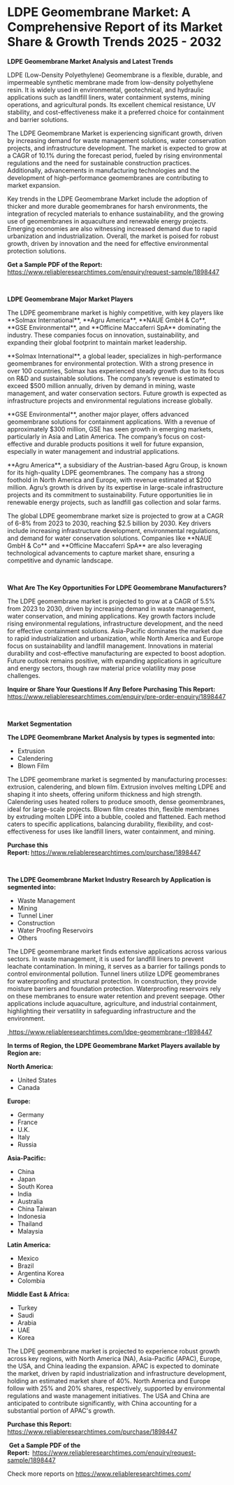 <p><h1>LDPE Geomembrane Market: A Comprehensive Report of its Market Share & Growth Trends 2025 - 2032</h1></p><p><strong>LDPE Geomembrane Market Analysis and Latest Trends</strong></p>
<p><p>LDPE (Low-Density Polyethylene) Geomembrane is a flexible, durable, and impermeable synthetic membrane made from low-density polyethylene resin. It is widely used in environmental, geotechnical, and hydraulic applications such as landfill liners, water containment systems, mining operations, and agricultural ponds. Its excellent chemical resistance, UV stability, and cost-effectiveness make it a preferred choice for containment and barrier solutions.</p><p>The LDPE Geomembrane Market is experiencing significant growth, driven by increasing demand for waste management solutions, water conservation projects, and infrastructure development. The market is expected to grow at a CAGR of 10.1% during the forecast period, fueled by rising environmental regulations and the need for sustainable construction practices. Additionally, advancements in manufacturing technologies and the development of high-performance geomembranes are contributing to market expansion.</p><p>Key trends in the LDPE Geomembrane Market include the adoption of thicker and more durable geomembranes for harsh environments, the integration of recycled materials to enhance sustainability, and the growing use of geomembranes in aquaculture and renewable energy projects. Emerging economies are also witnessing increased demand due to rapid urbanization and industrialization. Overall, the market is poised for robust growth, driven by innovation and the need for effective environmental protection solutions.</p></p>
<p><strong>Get a Sample PDF of the Report:&nbsp;</strong> <a href="https://www.reliableresearchtimes.com/enquiry/request-sample/1898447?utm_campaign=2112&utm_medium=2&utm_source=Github&utm_content=ia&utm_term=24012025&utm_id=ldpe-geomembrane">https://www.reliableresearchtimes.com/enquiry/request-sample/1898447</a></p>
<p>&nbsp;</p>
<p><strong>LDPE Geomembrane Major Market Players</strong></p>
<p><p>The LDPE geomembrane market is highly competitive, with key players like **Solmax International**, **Agru America**, **NAUE GmbH & Co**, **GSE Environmental**, and **Officine Maccaferri SpA** dominating the industry. These companies focus on innovation, sustainability, and expanding their global footprint to maintain market leadership.</p><p>**Solmax International**, a global leader, specializes in high-performance geomembranes for environmental protection. With a strong presence in over 100 countries, Solmax has experienced steady growth due to its focus on R&D and sustainable solutions. The company’s revenue is estimated to exceed $500 million annually, driven by demand in mining, waste management, and water conservation sectors. Future growth is expected as infrastructure projects and environmental regulations increase globally.</p><p>**GSE Environmental**, another major player, offers advanced geomembrane solutions for containment applications. With a revenue of approximately $300 million, GSE has seen growth in emerging markets, particularly in Asia and Latin America. The company’s focus on cost-effective and durable products positions it well for future expansion, especially in water management and industrial applications.</p><p>**Agru America**, a subsidiary of the Austrian-based Agru Group, is known for its high-quality LDPE geomembranes. The company has a strong foothold in North America and Europe, with revenue estimated at $200 million. Agru’s growth is driven by its expertise in large-scale infrastructure projects and its commitment to sustainability. Future opportunities lie in renewable energy projects, such as landfill gas collection and solar farms.</p><p>The global LDPE geomembrane market size is projected to grow at a CAGR of 6-8% from 2023 to 2030, reaching $2.5 billion by 2030. Key drivers include increasing infrastructure development, environmental regulations, and demand for water conservation solutions. Companies like **NAUE GmbH & Co** and **Officine Maccaferri SpA** are also leveraging technological advancements to capture market share, ensuring a competitive and dynamic landscape.</p></p>
<p>&nbsp;</p>
<p><strong>What Are The Key Opportunities For LDPE Geomembrane Manufacturers?</strong></p>
<p><p>The LDPE geomembrane market is projected to grow at a CAGR of 5.5% from 2023 to 2030, driven by increasing demand in waste management, water conservation, and mining applications. Key growth factors include rising environmental regulations, infrastructure development, and the need for effective containment solutions. Asia-Pacific dominates the market due to rapid industrialization and urbanization, while North America and Europe focus on sustainability and landfill management. Innovations in material durability and cost-effective manufacturing are expected to boost adoption. Future outlook remains positive, with expanding applications in agriculture and energy sectors, though raw material price volatility may pose challenges.</p></p>
<p><strong>Inquire or Share Your Questions If Any Before Purchasing This Report:</strong> <a href="https://www.reliableresearchtimes.com/enquiry/pre-order-enquiry/1898447?utm_campaign=2112&utm_medium=2&utm_source=Github&utm_content=ia&utm_term=24012025&utm_id=ldpe-geomembrane">https://www.reliableresearchtimes.com/enquiry/pre-order-enquiry/1898447</a></p>
<p>&nbsp;</p>
<p><strong>Market Segmentation</strong></p>
<p><strong>The LDPE Geomembrane Market Analysis by types is segmented into:</strong></p>
<p><ul><li>Extrusion</li><li>Calendering</li><li>Blown Film</li></ul></p>
<p><p>The LDPE geomembrane market is segmented by manufacturing processes: extrusion, calendering, and blown film. Extrusion involves melting LDPE and shaping it into sheets, offering uniform thickness and high strength. Calendering uses heated rollers to produce smooth, dense geomembranes, ideal for large-scale projects. Blown film creates thin, flexible membranes by extruding molten LDPE into a bubble, cooled and flattened. Each method caters to specific applications, balancing durability, flexibility, and cost-effectiveness for uses like landfill liners, water containment, and mining.</p></p>
<p><strong>Purchase this Report:&nbsp;</strong><a href="https://www.reliableresearchtimes.com/purchase/1898447?utm_campaign=2112&utm_medium=2&utm_source=Github&utm_content=ia&utm_term=24012025&utm_id=ldpe-geomembrane">https://www.reliableresearchtimes.com/purchase/1898447</a></p>
<p>&nbsp;</p>
<p><strong>The LDPE Geomembrane Market Industry Research by Application is segmented into:</strong></p>
<p><ul><li>Waste Management</li><li>Mining</li><li>Tunnel Liner</li><li>Construction</li><li>Water Proofing Reservoirs</li><li>Others</li></ul></p>
<p><p>The LDPE geomembrane market finds extensive applications across various sectors. In waste management, it is used for landfill liners to prevent leachate contamination. In mining, it serves as a barrier for tailings ponds to control environmental pollution. Tunnel liners utilize LDPE geomembranes for waterproofing and structural protection. In construction, they provide moisture barriers and foundation protection. Waterproofing reservoirs rely on these membranes to ensure water retention and prevent seepage. Other applications include aquaculture, agriculture, and industrial containment, highlighting their versatility in safeguarding infrastructure and the environment.</p></p>
<p><a href="https://www.reliableresearchtimes.com/ldpe-geomembrane-r1898447?utm_campaign=2112&utm_medium=2&utm_source=Github&utm_content=ia&utm_term=24012025&utm_id=ldpe-geomembrane">&nbsp;https://www.reliableresearchtimes.com/ldpe-geomembrane-r1898447</a></p>
<p><strong>In terms of Region, the LDPE Geomembrane Market Players available by Region are:</strong></p>
<p>
    <p> <strong> North America: </strong>
        <ul>
            <li>United States</li>
            <li>Canada</li>
        </ul>
        </p> 
    <p> <strong> Europe: </strong>
        <ul>
            <li>Germany</li>
            <li>France</li>
            <li>U.K.</li>
            <li>Italy</li>
            <li>Russia</li>
        </ul>
        </p> 
    <p> <strong> Asia-Pacific: </strong>
        <ul>
            <li>China</li>
            <li>Japan</li>
            <li>South Korea</li>
            <li>India</li>
            <li>Australia</li>
            <li>China Taiwan</li>
            <li>Indonesia</li>
            <li>Thailand</li>
            <li>Malaysia</li>
        </ul>
        </p> 
    <p> <strong> Latin America: </strong>
        <ul>
            <li>Mexico</li>
            <li>Brazil</li>
            <li>Argentina Korea</li>
            <li>Colombia</li>
        </ul>
        </p> 
    <p> <strong> Middle East & Africa: </strong>
        <ul>
            <li>Turkey</li>
            <li>Saudi</li>
            <li>Arabia</li>
            <li>UAE</li>
            <li>Korea</li>
        </ul>
    </p>
    </p>
<p><p>The LDPE geomembrane market is projected to experience robust growth across key regions, with North America (NA), Asia-Pacific (APAC), Europe, the USA, and China leading the expansion. APAC is expected to dominate the market, driven by rapid industrialization and infrastructure development, holding an estimated market share of 40%. North America and Europe follow with 25% and 20% shares, respectively, supported by environmental regulations and waste management initiatives. The USA and China are anticipated to contribute significantly, with China accounting for a substantial portion of APAC's growth.</p></p>
<p><strong>Purchase this Report: </strong><a href="https://www.reliableresearchtimes.com/purchase/1898447?utm_campaign=2112&utm_medium=2&utm_source=Github&utm_content=ia&utm_term=24012025&utm_id=ldpe-geomembrane">https://www.reliableresearchtimes.com/purchase/1898447</a></p>
<p>&nbsp;<strong>Get a Sample PDF of the Report:&nbsp;&nbsp;</strong><a href="https://www.reliableresearchtimes.com/enquiry/request-sample/1898447?utm_campaign=2112&utm_medium=2&utm_source=Github&utm_content=ia&utm_term=24012025&utm_id=ldpe-geomembrane">https://www.reliableresearchtimes.com/enquiry/request-sample/1898447</a></p>
<p><strong></strong></p>
<p>Check more reports on <a href="https://www.reliableresearchtimes.com/?utm_campaign=2112&utm_medium=2&utm_source=Github&utm_content=ia&utm_term=24012025&utm_id=ldpe-geomembrane">https://www.reliableresearchtimes.com/</a></p>